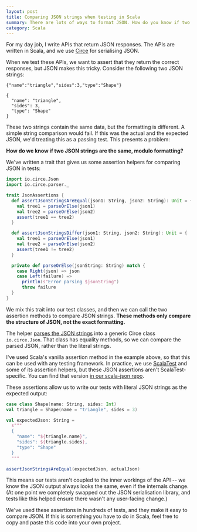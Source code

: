 ```yaml
---
layout: post
title: Comparing JSON strings when testing in Scala
summary: There are lots of ways to format JSON. How do you know if two JSON strings have the same data, just differently formatted?
category: Scala
---
```


For my day job, I write APIs that return JSON responses.
The APIs are written in Scala, and we use [Circe] for serialising JSON.

When we test these APIs, we want to assert that they return the correct responses, but JSON makes this tricky.
Consider the following two JSON strings:

```
{"name":"triangle","sides":3,"type":"Shape"}
```

```
{
  "name": "triangle",
  "sides": 3,
  "type": "Shape"
}
```

These two strings contain the same data, but the formatting is different.
A simple string comparison would fail.
If this was the actual and the expected JSON, we'd treating this as a passing test.
This presents a problem:

**How do we know if two JSON strings are the same, modulo formatting?**

We've written a trait that gives us some assertion helpers for comparing JSON in tests:

```scala
import io.circe.Json
import io.circe.parser._

trait JsonAssertions {
  def assertJsonStringsAreEqual(json1: String, json2: String): Unit = {
    val tree1 = parseOrElse(json1)
    val tree2 = parseOrElse(json2)
    assert(tree1 == tree2)
  }

  def assertJsonStringsDiffer(json1: String, json2: String): Unit = {
    val tree1 = parseOrElse(json1)
    val tree2 = parseOrElse(json2)
    assert(tree1 != tree2)
  }

  private def parseOrElse(jsonString: String) match {
    case Right(json) => json
    case Left(failure) =>
      println(s"Error parsing $jsonString")
      throw failure
  }
}
```

We mix this trait into our test classes, and then we can call the two assertion methods to compare JSON strings.
**These methods only compare the structure of JSON, not the exact formatting.**

The helper [parses the JSON strings](https://circe.github.io/circe/parsing.html) into a generic Circe class `io.circe.Json`.
That class has equality methods, so we can compare the parsed JSON, rather than the literal strings.

I've used Scala's vanilla assertion method in the example above, so that this can be used with any testing framework.
In practice, we use [ScalaTest] and some of its assertion helpers, but these JSON assertions aren't ScalaTest-specific.
You can find that version [in our scala-json repo](https://github.com/wellcomecollection/scala-json/blob/master/src/test/scala/uk/ac/wellcome/json/utils/JsonAssertions.scala).

These assertions allow us to write our tests with literal JSON strings as the expected output:

```scala
case class Shape(name: String, sides: Int)
val triangle = Shape(name = "triangle", sides = 3)

val expectedJson: String =
  s"""
  {
    "name": "${triangle.name}",
    "sides": ${triangle.sides},
    "type": "Shape"
  }
  """

assertJsonStringsAreEqual(expectedJson, actualJson)
```

This means our tests aren't coupled to the inner workings of the API -- we know the JSON output always looks the same, even if the internals change.
(At one point we completely swapped out the JSON serialisation library, and tests like this helped ensure there wasn't any user-facing change.)

We've used these assertions in hundreds of tests, and they make it easy to compare JSON.
If this is something you have to do in Scala, feel free to copy and paste this code into your own project.

[Circe]: https://circe.github.io/
[ScalaTest]: http://www.scalatest.org/
